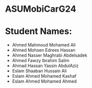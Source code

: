 # ASUMobiCarG24



# Student Names:

- Ahmed Mahmoud Mohamed Ali
- Ahmed Mohsen Edrees Hassan
- Ahmed Nasser Maghrabi Abdelsadek
- Ahmed Fawzy Ibrahim Salim
- Ahmad Hassan Yassin AbdulAziz
- Eslam Shaaban Hussain Ali
- Eslam Ahmed Mohamed Kashaf
- Eslam Ahmed Mohamed Ahmed
